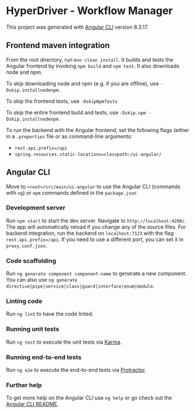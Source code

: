 # HyperDriver - Workflow Manager

This project was generated with [Angular CLI](https://github.com/angular/angular-cli) version 8.3.17.

## Frontend maven integration
From the root directory, run `mvn clean install`. It builds and tests the Angular frontend by invoking `npm build` and `npm test`. It also downloads node and npm. 

To skip downloading node and npm (e.g. if you are offline), use `-Dskip.installnodenpm`.

To skip the frontend tests, use `-DskipNpmTests`

To skip the entire frontend build and tests, use `-Dskip.npm -Dskip.installnodenpm`.

To run the backend with the Angular frontend, set the following flags (either in a `.properties` file or as command-line arguments:
- `rest.api.prefix=/api`
- `spring.resources.static-locations=classpath:/ui-angular/`

## Angular CLI
Move to `<root>/src/main/ui-angular` to use the Angular CLI (commands with `ng`) or `npm` commands defined in the `package.json`

### Development server
Run `npm start` to start the dev server. Navigate to `http://localhost:4200/`. The app will automatically reload if you change any of the source files.
For backend integration, run the backend on `localhost:7123` with the flag `rest.api.prefix=/api`. If you need to use a different port, you can set it in `proxy.conf.json`.

### Code scaffolding
Run `ng generate component component-name` to generate a new component. You can also use `ng generate directive|pipe|service|class|guard|interface|enum|module`.

### Linting code
Run `ng lint` to have the code linted.

### Running unit tests
Run `ng test` to execute the unit tests via [Karma](https://karma-runner.github.io).

### Running end-to-end tests
Run `ng e2e` to execute the end-to-end tests via [Protractor](http://www.protractortest.org/).

### Further help
To get more help on the Angular CLI use `ng help` or go check out the [Angular CLI README](https://github.com/angular/angular-cli/blob/master/README.md).
